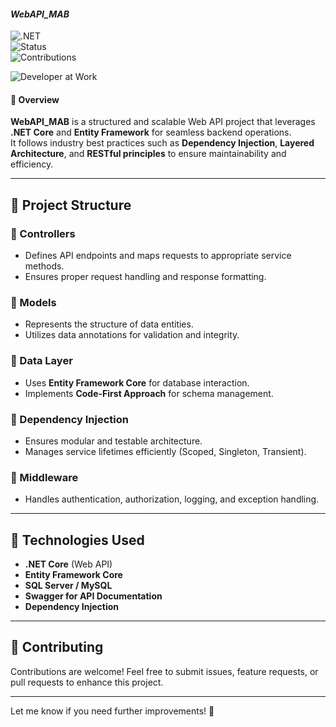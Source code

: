 #### _WebAPI_MAB_  

![.NET](https://img.shields.io/badge/ASP.NET-Core-blueviolet?style=for-the-badge&logo=dotnet)  
![Status](https://img.shields.io/badge/Status-Complete-red?style=for-the-badge)  
![Contributions](https://img.shields.io/badge/Contributions-Welcome-purple?style=for-the-badge)  

![Developer at Work](https://media.giphy.com/media/qgQUggAC3Pfv687qPC/giphy.gif)  

#### 📌 Overview  
**WebAPI_MAB** is a structured and scalable Web API project that leverages **.NET Core** and **Entity Framework** for seamless backend operations.  
It follows industry best practices such as **Dependency Injection**, **Layered Architecture**, and **RESTful principles** to ensure maintainability and efficiency.

---

## 📂 Project Structure  
### 🔹 Controllers  
- Defines API endpoints and maps requests to appropriate service methods.  
- Ensures proper request handling and response formatting.  

### 🔹 Models  
- Represents the structure of data entities.  
- Utilizes data annotations for validation and integrity.  

### 🔹 Data Layer  
- Uses **Entity Framework Core** for database interaction.  
- Implements **Code-First Approach** for schema management.  

### 🔹 Dependency Injection  
- Ensures modular and testable architecture.  
- Manages service lifetimes efficiently (Scoped, Singleton, Transient).  

### 🔹 Middleware  
- Handles authentication, authorization, logging, and exception handling.  

---

## 🚀 Technologies Used  
- **.NET Core** (Web API)  
- **Entity Framework Core**  
- **SQL Server / MySQL**  
- **Swagger for API Documentation**  
- **Dependency Injection**  

---

## 📢 Contributing  
Contributions are welcome! Feel free to submit issues, feature requests, or pull requests to enhance this project.  

---

Let me know if you need further improvements! 🚀
